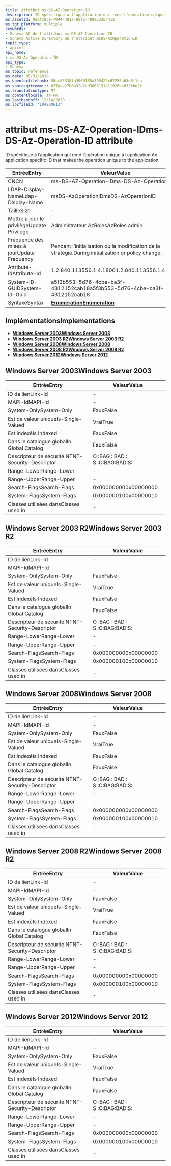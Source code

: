 ```yaml
---
title: attribut ms-DS-AZ-Operation-ID
description: ID spécifique à l’application qui rend l’opération unique à l’application.
ms.assetid: 0d0fc8ce-7044-481a-8df2-489e33264412
ms.tgt_platform: multiple
keywords:
- Schéma AD de l’attribut ms-DS-AZ-Operation-ID
- Schéma Active Directory de l’attribut msDS-AzOperationID
topic_type:
- apiref
api_name:
- ms-DS-Az-Operation-ID
api_type:
- Schema
ms.topic: reference
ms.date: 05/31/2018
ms.openlocfilehash: 58cc05338fa3960185a795422c62256a63e6f1ca
ms.sourcegitcommit: b77ace27b0432e7cd3863191b11926be032fbe2f
ms.translationtype: MT
ms.contentlocale: fr-FR
ms.lasthandoff: 12/14/2020
ms.locfileid: "104200613"
---
```

# <a name="ms-ds-az-operation-id-attribute"></a><span data-ttu-id="97b4b-105">attribut ms-DS-AZ-Operation-ID</span><span class="sxs-lookup"><span data-stu-id="97b4b-105">ms-DS-Az-Operation-ID attribute</span></span>

<span data-ttu-id="97b4b-106">ID spécifique à l’application qui rend l’opération unique à l’application.</span><span class="sxs-lookup"><span data-stu-id="97b4b-106">An application specific ID that makes the operation unique to the application.</span></span>



| <span data-ttu-id="97b4b-107">Entrée</span><span class="sxs-lookup"><span data-stu-id="97b4b-107">Entry</span></span> | <span data-ttu-id="97b4b-108">Valeur</span><span class="sxs-lookup"><span data-stu-id="97b4b-108">Value</span></span> |
|-------------------|-----------------------------------------|
| <span data-ttu-id="97b4b-109">CN</span><span class="sxs-lookup"><span data-stu-id="97b4b-109">CN</span></span>                | <span data-ttu-id="97b4b-110">ms-DS-AZ-Operation-ID</span><span class="sxs-lookup"><span data-stu-id="97b4b-110">ms-DS-Az-Operation-ID</span></span>                   |
| <span data-ttu-id="97b4b-111">LDAP-Display-Name</span><span class="sxs-lookup"><span data-stu-id="97b4b-111">Ldap-Display-Name</span></span> | <span data-ttu-id="97b4b-112">msDS-AzOperationID</span><span class="sxs-lookup"><span data-stu-id="97b4b-112">msDS-AzOperationID</span></span>                      |
| <span data-ttu-id="97b4b-113">Taille</span><span class="sxs-lookup"><span data-stu-id="97b4b-113">Size</span></span>              | \-                                      |
| <span data-ttu-id="97b4b-114">Mettre à jour le privilège</span><span class="sxs-lookup"><span data-stu-id="97b4b-114">Update Privilege</span></span>  | <span data-ttu-id="97b4b-115">Administrateur AzRoles</span><span class="sxs-lookup"><span data-stu-id="97b4b-115">AzRoles admin</span></span>                           |
| <span data-ttu-id="97b4b-116">Fréquence des mises à jour</span><span class="sxs-lookup"><span data-stu-id="97b4b-116">Update Frequency</span></span>  | <span data-ttu-id="97b4b-117">Pendant l’initialisation ou la modification de la stratégie.</span><span class="sxs-lookup"><span data-stu-id="97b4b-117">During initialization or policy change.</span></span> |
| <span data-ttu-id="97b4b-118">Attribute-Id</span><span class="sxs-lookup"><span data-stu-id="97b4b-118">Attribute-Id</span></span>      | <span data-ttu-id="97b4b-119">1.2.840.113556.1.4.1800</span><span class="sxs-lookup"><span data-stu-id="97b4b-119">1.2.840.113556.1.4.1800</span></span>                 |
| <span data-ttu-id="97b4b-120">System-ID-GUID</span><span class="sxs-lookup"><span data-stu-id="97b4b-120">System-Id-Guid</span></span>    | <span data-ttu-id="97b4b-121">a5f3b553-5d76-4cbe-ba3f-4312152cab18</span><span class="sxs-lookup"><span data-stu-id="97b4b-121">a5f3b553-5d76-4cbe-ba3f-4312152cab18</span></span>    |
| <span data-ttu-id="97b4b-122">Syntaxe</span><span class="sxs-lookup"><span data-stu-id="97b4b-122">Syntax</span></span>            | [<span data-ttu-id="97b4b-123">**Enumeration**</span><span class="sxs-lookup"><span data-stu-id="97b4b-123">**Enumeration**</span></span>](s-enumeration.md)    |



## <a name="implementations"></a><span data-ttu-id="97b4b-124">Implémentations</span><span class="sxs-lookup"><span data-stu-id="97b4b-124">Implementations</span></span>

-   [<span data-ttu-id="97b4b-125">**Windows Server 2003**</span><span class="sxs-lookup"><span data-stu-id="97b4b-125">**Windows Server 2003**</span></span>](#windows-server-2003)
-   [<span data-ttu-id="97b4b-126">**Windows Server 2003 R2**</span><span class="sxs-lookup"><span data-stu-id="97b4b-126">**Windows Server 2003 R2**</span></span>](#windows-server-2003-r2)
-   [<span data-ttu-id="97b4b-127">**Windows Server 2008**</span><span class="sxs-lookup"><span data-stu-id="97b4b-127">**Windows Server 2008**</span></span>](#windows-server-2008)
-   [<span data-ttu-id="97b4b-128">**Windows Server 2008 R2**</span><span class="sxs-lookup"><span data-stu-id="97b4b-128">**Windows Server 2008 R2**</span></span>](#windows-server-2008-r2)
-   [<span data-ttu-id="97b4b-129">**Windows Server 2012**</span><span class="sxs-lookup"><span data-stu-id="97b4b-129">**Windows Server 2012**</span></span>](#windows-server-2012)

## <a name="windows-server-2003"></a><span data-ttu-id="97b4b-130">Windows Server 2003</span><span class="sxs-lookup"><span data-stu-id="97b4b-130">Windows Server 2003</span></span>



| <span data-ttu-id="97b4b-131">Entrée</span><span class="sxs-lookup"><span data-stu-id="97b4b-131">Entry</span></span> | <span data-ttu-id="97b4b-132">Valeur</span><span class="sxs-lookup"><span data-stu-id="97b4b-132">Value</span></span> |
|------------------------|--------------|
| <span data-ttu-id="97b4b-133">ID de lien</span><span class="sxs-lookup"><span data-stu-id="97b4b-133">Link-Id</span></span>                | \-           |
| <span data-ttu-id="97b4b-134">MAPI-Id</span><span class="sxs-lookup"><span data-stu-id="97b4b-134">MAPI-Id</span></span>                | \-           |
| <span data-ttu-id="97b4b-135">System-Only</span><span class="sxs-lookup"><span data-stu-id="97b4b-135">System-Only</span></span>            | <span data-ttu-id="97b4b-136">Faux</span><span class="sxs-lookup"><span data-stu-id="97b4b-136">False</span></span>        |
| <span data-ttu-id="97b4b-137">Est de valeur unique</span><span class="sxs-lookup"><span data-stu-id="97b4b-137">Is-Single-Valued</span></span>       | <span data-ttu-id="97b4b-138">Vrai</span><span class="sxs-lookup"><span data-stu-id="97b4b-138">True</span></span>         |
| <span data-ttu-id="97b4b-139">Est indexé</span><span class="sxs-lookup"><span data-stu-id="97b4b-139">Is Indexed</span></span>             | <span data-ttu-id="97b4b-140">Faux</span><span class="sxs-lookup"><span data-stu-id="97b4b-140">False</span></span>        |
| <span data-ttu-id="97b4b-141">Dans le catalogue global</span><span class="sxs-lookup"><span data-stu-id="97b4b-141">In Global Catalog</span></span>      | <span data-ttu-id="97b4b-142">Faux</span><span class="sxs-lookup"><span data-stu-id="97b4b-142">False</span></span>        |
| <span data-ttu-id="97b4b-143">Descripteur de sécurité NT</span><span class="sxs-lookup"><span data-stu-id="97b4b-143">NT-Security-Descriptor</span></span> | <span data-ttu-id="97b4b-144">O :BAG : BAD : S :</span><span class="sxs-lookup"><span data-stu-id="97b4b-144">O:BAG:BAD:S:</span></span> |
| <span data-ttu-id="97b4b-145">Range-Lower</span><span class="sxs-lookup"><span data-stu-id="97b4b-145">Range-Lower</span></span>            | \-           |
| <span data-ttu-id="97b4b-146">Range-Upper</span><span class="sxs-lookup"><span data-stu-id="97b4b-146">Range-Upper</span></span>            | \-           |
| <span data-ttu-id="97b4b-147">Search-Flags</span><span class="sxs-lookup"><span data-stu-id="97b4b-147">Search-Flags</span></span>           | <span data-ttu-id="97b4b-148">0x00000000</span><span class="sxs-lookup"><span data-stu-id="97b4b-148">0x00000000</span></span>   |
| <span data-ttu-id="97b4b-149">System-Flags</span><span class="sxs-lookup"><span data-stu-id="97b4b-149">System-Flags</span></span>           | <span data-ttu-id="97b4b-150">0x00000010</span><span class="sxs-lookup"><span data-stu-id="97b4b-150">0x00000010</span></span>   |
| <span data-ttu-id="97b4b-151">Classes utilisées dans</span><span class="sxs-lookup"><span data-stu-id="97b4b-151">Classes used in</span></span>        | \-           |



## <a name="windows-server-2003-r2"></a><span data-ttu-id="97b4b-152">Windows Server 2003 R2</span><span class="sxs-lookup"><span data-stu-id="97b4b-152">Windows Server 2003 R2</span></span>



| <span data-ttu-id="97b4b-153">Entrée</span><span class="sxs-lookup"><span data-stu-id="97b4b-153">Entry</span></span> | <span data-ttu-id="97b4b-154">Valeur</span><span class="sxs-lookup"><span data-stu-id="97b4b-154">Value</span></span> |
|------------------------|--------------|
| <span data-ttu-id="97b4b-155">ID de lien</span><span class="sxs-lookup"><span data-stu-id="97b4b-155">Link-Id</span></span>                | \-           |
| <span data-ttu-id="97b4b-156">MAPI-Id</span><span class="sxs-lookup"><span data-stu-id="97b4b-156">MAPI-Id</span></span>                | \-           |
| <span data-ttu-id="97b4b-157">System-Only</span><span class="sxs-lookup"><span data-stu-id="97b4b-157">System-Only</span></span>            | <span data-ttu-id="97b4b-158">Faux</span><span class="sxs-lookup"><span data-stu-id="97b4b-158">False</span></span>        |
| <span data-ttu-id="97b4b-159">Est de valeur unique</span><span class="sxs-lookup"><span data-stu-id="97b4b-159">Is-Single-Valued</span></span>       | <span data-ttu-id="97b4b-160">Vrai</span><span class="sxs-lookup"><span data-stu-id="97b4b-160">True</span></span>         |
| <span data-ttu-id="97b4b-161">Est indexé</span><span class="sxs-lookup"><span data-stu-id="97b4b-161">Is Indexed</span></span>             | <span data-ttu-id="97b4b-162">Faux</span><span class="sxs-lookup"><span data-stu-id="97b4b-162">False</span></span>        |
| <span data-ttu-id="97b4b-163">Dans le catalogue global</span><span class="sxs-lookup"><span data-stu-id="97b4b-163">In Global Catalog</span></span>      | <span data-ttu-id="97b4b-164">Faux</span><span class="sxs-lookup"><span data-stu-id="97b4b-164">False</span></span>        |
| <span data-ttu-id="97b4b-165">Descripteur de sécurité NT</span><span class="sxs-lookup"><span data-stu-id="97b4b-165">NT-Security-Descriptor</span></span> | <span data-ttu-id="97b4b-166">O :BAG : BAD : S :</span><span class="sxs-lookup"><span data-stu-id="97b4b-166">O:BAG:BAD:S:</span></span> |
| <span data-ttu-id="97b4b-167">Range-Lower</span><span class="sxs-lookup"><span data-stu-id="97b4b-167">Range-Lower</span></span>            | \-           |
| <span data-ttu-id="97b4b-168">Range-Upper</span><span class="sxs-lookup"><span data-stu-id="97b4b-168">Range-Upper</span></span>            | \-           |
| <span data-ttu-id="97b4b-169">Search-Flags</span><span class="sxs-lookup"><span data-stu-id="97b4b-169">Search-Flags</span></span>           | <span data-ttu-id="97b4b-170">0x00000000</span><span class="sxs-lookup"><span data-stu-id="97b4b-170">0x00000000</span></span>   |
| <span data-ttu-id="97b4b-171">System-Flags</span><span class="sxs-lookup"><span data-stu-id="97b4b-171">System-Flags</span></span>           | <span data-ttu-id="97b4b-172">0x00000010</span><span class="sxs-lookup"><span data-stu-id="97b4b-172">0x00000010</span></span>   |
| <span data-ttu-id="97b4b-173">Classes utilisées dans</span><span class="sxs-lookup"><span data-stu-id="97b4b-173">Classes used in</span></span>        | \-           |



## <a name="windows-server-2008"></a><span data-ttu-id="97b4b-174">Windows Server 2008</span><span class="sxs-lookup"><span data-stu-id="97b4b-174">Windows Server 2008</span></span>



| <span data-ttu-id="97b4b-175">Entrée</span><span class="sxs-lookup"><span data-stu-id="97b4b-175">Entry</span></span> | <span data-ttu-id="97b4b-176">Valeur</span><span class="sxs-lookup"><span data-stu-id="97b4b-176">Value</span></span> |
|------------------------|--------------|
| <span data-ttu-id="97b4b-177">ID de lien</span><span class="sxs-lookup"><span data-stu-id="97b4b-177">Link-Id</span></span>                | \-           |
| <span data-ttu-id="97b4b-178">MAPI-Id</span><span class="sxs-lookup"><span data-stu-id="97b4b-178">MAPI-Id</span></span>                | \-           |
| <span data-ttu-id="97b4b-179">System-Only</span><span class="sxs-lookup"><span data-stu-id="97b4b-179">System-Only</span></span>            | <span data-ttu-id="97b4b-180">Faux</span><span class="sxs-lookup"><span data-stu-id="97b4b-180">False</span></span>        |
| <span data-ttu-id="97b4b-181">Est de valeur unique</span><span class="sxs-lookup"><span data-stu-id="97b4b-181">Is-Single-Valued</span></span>       | <span data-ttu-id="97b4b-182">Vrai</span><span class="sxs-lookup"><span data-stu-id="97b4b-182">True</span></span>         |
| <span data-ttu-id="97b4b-183">Est indexé</span><span class="sxs-lookup"><span data-stu-id="97b4b-183">Is Indexed</span></span>             | <span data-ttu-id="97b4b-184">Faux</span><span class="sxs-lookup"><span data-stu-id="97b4b-184">False</span></span>        |
| <span data-ttu-id="97b4b-185">Dans le catalogue global</span><span class="sxs-lookup"><span data-stu-id="97b4b-185">In Global Catalog</span></span>      | <span data-ttu-id="97b4b-186">Faux</span><span class="sxs-lookup"><span data-stu-id="97b4b-186">False</span></span>        |
| <span data-ttu-id="97b4b-187">Descripteur de sécurité NT</span><span class="sxs-lookup"><span data-stu-id="97b4b-187">NT-Security-Descriptor</span></span> | <span data-ttu-id="97b4b-188">O :BAG : BAD : S :</span><span class="sxs-lookup"><span data-stu-id="97b4b-188">O:BAG:BAD:S:</span></span> |
| <span data-ttu-id="97b4b-189">Range-Lower</span><span class="sxs-lookup"><span data-stu-id="97b4b-189">Range-Lower</span></span>            | \-           |
| <span data-ttu-id="97b4b-190">Range-Upper</span><span class="sxs-lookup"><span data-stu-id="97b4b-190">Range-Upper</span></span>            | \-           |
| <span data-ttu-id="97b4b-191">Search-Flags</span><span class="sxs-lookup"><span data-stu-id="97b4b-191">Search-Flags</span></span>           | <span data-ttu-id="97b4b-192">0x00000000</span><span class="sxs-lookup"><span data-stu-id="97b4b-192">0x00000000</span></span>   |
| <span data-ttu-id="97b4b-193">System-Flags</span><span class="sxs-lookup"><span data-stu-id="97b4b-193">System-Flags</span></span>           | <span data-ttu-id="97b4b-194">0x00000010</span><span class="sxs-lookup"><span data-stu-id="97b4b-194">0x00000010</span></span>   |
| <span data-ttu-id="97b4b-195">Classes utilisées dans</span><span class="sxs-lookup"><span data-stu-id="97b4b-195">Classes used in</span></span>        | \-           |



## <a name="windows-server-2008-r2"></a><span data-ttu-id="97b4b-196">Windows Server 2008 R2</span><span class="sxs-lookup"><span data-stu-id="97b4b-196">Windows Server 2008 R2</span></span>



| <span data-ttu-id="97b4b-197">Entrée</span><span class="sxs-lookup"><span data-stu-id="97b4b-197">Entry</span></span> | <span data-ttu-id="97b4b-198">Valeur</span><span class="sxs-lookup"><span data-stu-id="97b4b-198">Value</span></span> |
|------------------------|--------------|
| <span data-ttu-id="97b4b-199">ID de lien</span><span class="sxs-lookup"><span data-stu-id="97b4b-199">Link-Id</span></span>                | \-           |
| <span data-ttu-id="97b4b-200">MAPI-Id</span><span class="sxs-lookup"><span data-stu-id="97b4b-200">MAPI-Id</span></span>                | \-           |
| <span data-ttu-id="97b4b-201">System-Only</span><span class="sxs-lookup"><span data-stu-id="97b4b-201">System-Only</span></span>            | <span data-ttu-id="97b4b-202">Faux</span><span class="sxs-lookup"><span data-stu-id="97b4b-202">False</span></span>        |
| <span data-ttu-id="97b4b-203">Est de valeur unique</span><span class="sxs-lookup"><span data-stu-id="97b4b-203">Is-Single-Valued</span></span>       | <span data-ttu-id="97b4b-204">Vrai</span><span class="sxs-lookup"><span data-stu-id="97b4b-204">True</span></span>         |
| <span data-ttu-id="97b4b-205">Est indexé</span><span class="sxs-lookup"><span data-stu-id="97b4b-205">Is Indexed</span></span>             | <span data-ttu-id="97b4b-206">Faux</span><span class="sxs-lookup"><span data-stu-id="97b4b-206">False</span></span>        |
| <span data-ttu-id="97b4b-207">Dans le catalogue global</span><span class="sxs-lookup"><span data-stu-id="97b4b-207">In Global Catalog</span></span>      | <span data-ttu-id="97b4b-208">Faux</span><span class="sxs-lookup"><span data-stu-id="97b4b-208">False</span></span>        |
| <span data-ttu-id="97b4b-209">Descripteur de sécurité NT</span><span class="sxs-lookup"><span data-stu-id="97b4b-209">NT-Security-Descriptor</span></span> | <span data-ttu-id="97b4b-210">O :BAG : BAD : S :</span><span class="sxs-lookup"><span data-stu-id="97b4b-210">O:BAG:BAD:S:</span></span> |
| <span data-ttu-id="97b4b-211">Range-Lower</span><span class="sxs-lookup"><span data-stu-id="97b4b-211">Range-Lower</span></span>            | \-           |
| <span data-ttu-id="97b4b-212">Range-Upper</span><span class="sxs-lookup"><span data-stu-id="97b4b-212">Range-Upper</span></span>            | \-           |
| <span data-ttu-id="97b4b-213">Search-Flags</span><span class="sxs-lookup"><span data-stu-id="97b4b-213">Search-Flags</span></span>           | <span data-ttu-id="97b4b-214">0x00000000</span><span class="sxs-lookup"><span data-stu-id="97b4b-214">0x00000000</span></span>   |
| <span data-ttu-id="97b4b-215">System-Flags</span><span class="sxs-lookup"><span data-stu-id="97b4b-215">System-Flags</span></span>           | <span data-ttu-id="97b4b-216">0x00000010</span><span class="sxs-lookup"><span data-stu-id="97b4b-216">0x00000010</span></span>   |
| <span data-ttu-id="97b4b-217">Classes utilisées dans</span><span class="sxs-lookup"><span data-stu-id="97b4b-217">Classes used in</span></span>        | \-           |



## <a name="windows-server-2012"></a><span data-ttu-id="97b4b-218">Windows Server 2012</span><span class="sxs-lookup"><span data-stu-id="97b4b-218">Windows Server 2012</span></span>



| <span data-ttu-id="97b4b-219">Entrée</span><span class="sxs-lookup"><span data-stu-id="97b4b-219">Entry</span></span> | <span data-ttu-id="97b4b-220">Valeur</span><span class="sxs-lookup"><span data-stu-id="97b4b-220">Value</span></span> |
|------------------------|--------------|
| <span data-ttu-id="97b4b-221">ID de lien</span><span class="sxs-lookup"><span data-stu-id="97b4b-221">Link-Id</span></span>                | \-           |
| <span data-ttu-id="97b4b-222">MAPI-Id</span><span class="sxs-lookup"><span data-stu-id="97b4b-222">MAPI-Id</span></span>                | \-           |
| <span data-ttu-id="97b4b-223">System-Only</span><span class="sxs-lookup"><span data-stu-id="97b4b-223">System-Only</span></span>            | <span data-ttu-id="97b4b-224">Faux</span><span class="sxs-lookup"><span data-stu-id="97b4b-224">False</span></span>        |
| <span data-ttu-id="97b4b-225">Est de valeur unique</span><span class="sxs-lookup"><span data-stu-id="97b4b-225">Is-Single-Valued</span></span>       | <span data-ttu-id="97b4b-226">Vrai</span><span class="sxs-lookup"><span data-stu-id="97b4b-226">True</span></span>         |
| <span data-ttu-id="97b4b-227">Est indexé</span><span class="sxs-lookup"><span data-stu-id="97b4b-227">Is Indexed</span></span>             | <span data-ttu-id="97b4b-228">Faux</span><span class="sxs-lookup"><span data-stu-id="97b4b-228">False</span></span>        |
| <span data-ttu-id="97b4b-229">Dans le catalogue global</span><span class="sxs-lookup"><span data-stu-id="97b4b-229">In Global Catalog</span></span>      | <span data-ttu-id="97b4b-230">Faux</span><span class="sxs-lookup"><span data-stu-id="97b4b-230">False</span></span>        |
| <span data-ttu-id="97b4b-231">Descripteur de sécurité NT</span><span class="sxs-lookup"><span data-stu-id="97b4b-231">NT-Security-Descriptor</span></span> | <span data-ttu-id="97b4b-232">O :BAG : BAD : S :</span><span class="sxs-lookup"><span data-stu-id="97b4b-232">O:BAG:BAD:S:</span></span> |
| <span data-ttu-id="97b4b-233">Range-Lower</span><span class="sxs-lookup"><span data-stu-id="97b4b-233">Range-Lower</span></span>            | \-           |
| <span data-ttu-id="97b4b-234">Range-Upper</span><span class="sxs-lookup"><span data-stu-id="97b4b-234">Range-Upper</span></span>            | \-           |
| <span data-ttu-id="97b4b-235">Search-Flags</span><span class="sxs-lookup"><span data-stu-id="97b4b-235">Search-Flags</span></span>           | <span data-ttu-id="97b4b-236">0x00000000</span><span class="sxs-lookup"><span data-stu-id="97b4b-236">0x00000000</span></span>   |
| <span data-ttu-id="97b4b-237">System-Flags</span><span class="sxs-lookup"><span data-stu-id="97b4b-237">System-Flags</span></span>           | <span data-ttu-id="97b4b-238">0x00000010</span><span class="sxs-lookup"><span data-stu-id="97b4b-238">0x00000010</span></span>   |
| <span data-ttu-id="97b4b-239">Classes utilisées dans</span><span class="sxs-lookup"><span data-stu-id="97b4b-239">Classes used in</span></span>        | \-           |



 

 




